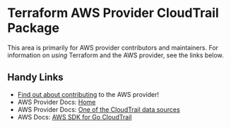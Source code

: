 # Terraform AWS Provider CloudTrail Package

This area is primarily for AWS provider contributors and maintainers. For information on _using_ Terraform and the AWS provider, see the links below.


## Handy Links

* [Find out about contributing](https://hashicorp.github.io/terraform-provider-aws/#contribute) to the AWS provider!
* AWS Provider Docs: [Home](https://registry.terraform.io/providers/hashicorp/aws/latest/docs)
* AWS Provider Docs: [One of the CloudTrail data sources](https://registry.terraform.io/providers/hashicorp/aws/latest/docs/data-sources/cloudtrail_service_account)
* AWS Docs: [AWS SDK for Go CloudTrail](https://docs.aws.amazon.com/sdk-for-go/api/service/cloudtrail/)
